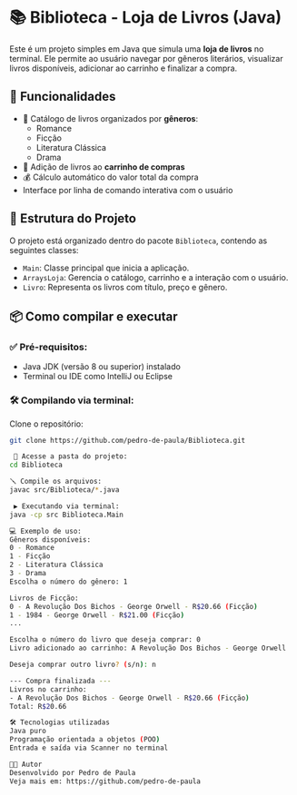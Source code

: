 # 📚 Biblioteca - Loja de Livros (Java)

Este é um projeto simples em Java que simula uma **loja de livros** no terminal. Ele permite ao usuário navegar por gêneros literários, visualizar livros disponíveis, adicionar ao carrinho e finalizar a compra.

## 🚀 Funcionalidades

- 📖 Catálogo de livros organizados por **gêneros**:
  - Romance
  - Ficção
  - Literatura Clássica
  - Drama
- 🛒 Adição de livros ao **carrinho de compras**
- 💰 Cálculo automático do valor total da compra
- Interface por linha de comando interativa com o usuário

## 🧱 Estrutura do Projeto

O projeto está organizado dentro do pacote `Biblioteca`, contendo as seguintes classes:

- `Main`: Classe principal que inicia a aplicação.
- `ArraysLoja`: Gerencia o catálogo, carrinho e a interação com o usuário.
- `Livro`: Representa os livros com título, preço e gênero.

## 📦 Como compilar e executar

### ✅ Pré-requisitos:
- Java JDK (versão 8 ou superior) instalado
- Terminal ou IDE como IntelliJ ou Eclipse

### 🛠️ Compilando via terminal:
 Clone o repositório:
```bash
git clone https://github.com/pedro-de-paula/Biblioteca.git

 📁 Acesse a pasta do projeto:
cd Biblioteca

🪛 Compile os arquivos:
javac src/Biblioteca/*.java

 ▶️ Executando via terminal:
java -cp src Biblioteca.Main

💻 Exemplo de uso:
Gêneros disponíveis:
0 - Romance
1 - Ficção
2 - Literatura Clássica
3 - Drama
Escolha o número do gênero: 1

Livros de Ficção:
0 - A Revolução Dos Bichos - George Orwell - R$20.66 (Ficção)
1 - 1984 - George Orwell - R$21.00 (Ficção)
...

Escolha o número do livro que deseja comprar: 0
Livro adicionado ao carrinho: A Revolução Dos Bichos - George Orwell

Deseja comprar outro livro? (s/n): n

--- Compra finalizada ---
Livros no carrinho:
- A Revolução Dos Bichos - George Orwell - R$20.66 (Ficção)
Total: R$20.66

🛠️ Tecnologias utilizadas
Java puro
Programação orientada a objetos (POO)
Entrada e saída via Scanner no terminal

👨‍💻 Autor
Desenvolvido por Pedro de Paula
Veja mais em: https://github.com/pedro-de-paula
